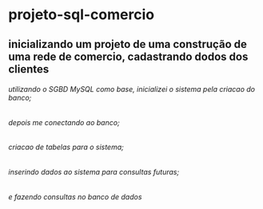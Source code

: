 # projeto-sql-comercio
## inicializando um projeto de uma construção de uma rede de comercio, cadastrando dodos dos clientes

###### utilizando o SGBD MySQL como base, inicializei o sistema pela criacao do banco;
###### depois me conectando ao banco;
###### criacao de tabelas para o sistema;
###### inserindo dados ao sistema para consultas futuras;
###### e fazendo consultas no banco de dados


